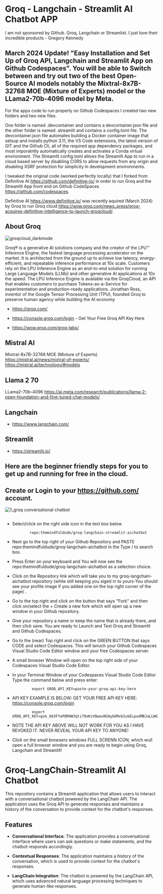 # Groq - Langchain - Streamlit AI Chatbot APP
I am not sponsored by Github. Groq, Langchain or Streamlist. I just love their incredible products - Gregory Kennedy

## March 2024 Update! "Easy Installation and Set Up of Groq API, Langchain and Streamlit App on Github Codespaces".  You will be able to Switch between and try out two of the best Open-Source AI models notably the Mixtral-8x7B-32768 MOE (Mixture of Experts) model  or the LLama2-70b-4096 model by Meta. 

For the apps code to run properly on Github Codespaces I created two new folders and two new files.  

One folder is named .devcontainer and contains a devcontainer.json file and the other folder is named .streamlit and contains a config.toml file. The devcontainer.json file automates building a Docker container image that setsup and installs python 3.11, the VS Code extensions, the latest version of GIT and the Github Cli, all of the required app dependency packages, and most imporatntly automatically creates and activates a Conda virtual environment. The Streamlit config.toml allows the Streamlit App to run in a cloud based server by disabling CORS to allow requests from any origin and disabling XSRF protection for simplicity in development environments.

I tweaked the original code (worked perfectly locally) that I forked from Definitive AI https://github.com/definitive-io/ in order to run Groq and the Streamlit App front end on Github CodeSpaces https://github.com/codespaces.  

Definitive AI https://www.definitive.io/ was recently aquired (March 2024) by Groq to run Groq cloud https://wow.groq.com/news_press/groq-acquires-definitive-intelligence-to-launch-groqcloud/.

## About Groq
![groqcloud_darkmode](https://github.com/themindfuldude/groq-langchain-streamlit-aichatbot/assets/130063458/e2b2b6ba-1583-41d2-93a0-0dfd1d19b6d6)

Groq® is a generative AI solutions company and the creator of the LPU™ Inference Engine, the fastest language processing accelerator on the market. It is architected from the ground up to achieve low latency, energy-efficient, and repeatable inference performance at 10x scale. Customers rely on the LPU Inference Engine as an end-to-end solution for running Large Language Models (LLMs) and other generative AI applications at 10x the speed. The LPU Inference Engine is available via the GroqCloud, an API that enables customers to purchase Tokens-as-a-Service for experimentation and production-ready applications. Jonathan Ross, inventor of the Google Tensor Processing Unit (TPU), founded Groq to preserve human agency while building the AI economy

- https://groq.com/

- https://console.groq.com/login - Get Your Free Groq API Key Here

- https://wow.groq.com/groq-labs/

## Mistral AI
Mixtral-8x7B-32768 MOE (Mixture of Experts)
https://mistral.ai/news/mixtral-of-experts/
https://mistral.ai/technology/#models

## Llama 2 70 
LLama2-70b-4096
https://ai.meta.com/research/publications/llama-2-open-foundation-and-fine-tuned-chat-models/

## Langchain
- https://www.langchain.com/

## Streamlit
- https://streamlit.io/  

## Here are the beginner friendly steps for you to get up and running for free in the cloud. 


##  Create or Login to your https://github.com/ account.


![1_groq conversational chatbot](https://github.com/themindfuldude/groq-langchain-aichatbot/assets/130063458/91226ca2-2394-4bfd-9c5c-0027edb6c3d4)

##

- Select/click on the right side icon in the text box below

              repo:themindfuldude/groq-langchain-streamlit-aichatbot

- Next go to the top right of your Github Repository and PASTE repo:themindfuldude/groq-langchain-aichatbot in the Type / to search box.
  
- Press Enter on your keyboard and You will now see the repo:themindfuldude/groq-langchain-aichatbot as a selection choice.
   
- Click on the Repository link which will take you to my groq-langchain-aichatbot repository (while still keeping you siged in to yours-You should see your profile image if you added one on the top right corner of the page) .

- Go to the top right and click on the button that says "Fork" and then click on/select the + Create a new fork which will open up a new window in your Github repository. 

- Give your repository a name or keep the name that is already there, and then click save.  You are ready to Launch and Test  Groq and Streamlit and Github Codespaces.
   
- Go to the (near) Top right and click on the GREEN BUTTON that says CODE and select Codespaces.  This will lanuch your Github Codespaces Visual Studio Code Editor window and your free Codespaces server.

- A small browser Window will open on the top right side of your Codespaces Visual Studio Code Editor.

- In your Terminal Window of your Codespaces Visual Studio Code Editor Type the command below and press enter:

               export GROQ_API_KEY=paste-your-groq-api-key-here

- API KEY EXAMPLE IS BELOW: GET YOUR FREE API KEY HERE: https://console.groq.com/login

               export GROQ_API_KEY=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

- NOTE THE API KEY ABOVE WILL NOT WORK FOR YOU AS I HAVE REVOKED IT.  NEVER REVEAL YOUR API KEY TO ANYONE!
    
- Click on the small browsers windows FULL SCRENN ICON, which wull open a full browser window and you are ready to begin using Groq, Langchain and Streamlit!  

# Groq-LangChain-Streamlit AI Chatbot

This repository contains a Streamlit application that allows users to interact with a conversational chatbot powered by the LangChain API. The application uses the Groq API to generate responses and maintains a history of the conversation to provide context for the chatbot's responses.

## Features

- **Conversational Interface**: The application provides a conversational interface where users can ask questions or make statements, and the chatbot responds accordingly.

- **Contextual Responses**: The application maintains a history of the conversation, which is used to provide context for the chatbot's responses.

- **LangChain Integration**: The chatbot is powered by the LangChain API, which uses advanced natural language processing techniques to generate human-like responses.
